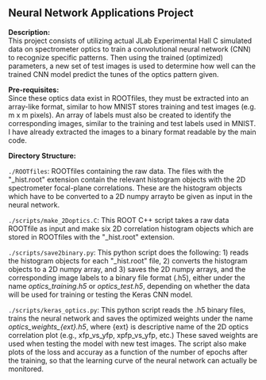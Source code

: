 ## Neural Network Applications Project

**Description:** <br>
This project consists of utilizing actual JLab Experimental Hall C simulated data on spectrometer optics to train a convolutional neural network (CNN) to recognize specific patterns. Then using the trained (optimized) parameters, a new set of test images is used to determine how well can the trained CNN model predict the tunes of the optics pattern given.

**Pre-requisites:** <br>
Since these optics data exist in ROOTfiles, they must be extracted into an array-like format, similar to how MNIST stores training and test images (e.g. m x m pixels). An array of labels must also be created to identify the corresponding images, similar to the training and test labels used in MNIST.  I have already extracted the images to a binary format readable by the main code.

**Directory Structure:**<br>

`./ROOTfiles`: ROOTfiles containing the raw data. The files with the "_hist.root" extension contain the relevant histogram objects with the 2D spectrometer focal-plane correlations. These are the histogram objects which have to be converted to a 2D numpy arrayto be given as input in the neural network. <br>

`./scripts/make_2Doptics.C`: This ROOT C++ script takes a raw data ROOTfile as input and make six 2D correlation histogram objects which are stored in ROOTfiles with the "_hist.root" extension. <br>

`./scripts/save2binary.py`: This python script does the following: 1) reads the histogram objects for each "_hist.root" file, 2) converts the histogram objects to a 2D numpy array, and 3) saves the 2D numpy arrays, and the corresponding image labels to a binary file format (.h5), either under the name *optics\_training.h5* or *optics\_test.h5*, depending on whether the data will be used for training or testing the Keras CNN model. <br>

`./scripts/keras_optics.py`: This python script reads the .h5 binary files, trains the neural network and saves the optimized weights under the name *optics\_weights_{ext}.h5*, where {ext} is descriptive name of the 2D optics correlation plot (e.g., xfp\_vs\_yfp, xpfp\_vs\_yfp, etc.) These saved weights are used when testing the model with new test images. The script also make plots of the loss and accuray as a function of the number of epochs after the training, so that the learning curve of the neural network can actually be monitored. 